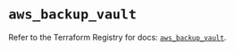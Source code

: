 # `aws_backup_vault`

Refer to the Terraform Registry for docs: [`aws_backup_vault`](https://registry.terraform.io/providers/hashicorp/aws/5.63.1/docs/resources/backup_vault).
